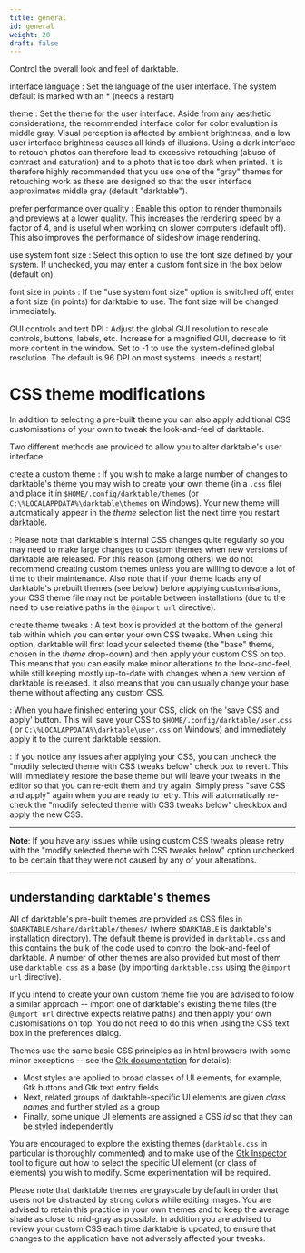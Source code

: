 ```yaml
---
title: general
id: general
weight: 20
draft: false
---
```


Control the overall look and feel of darktable.

interface language
: Set the language of the user interface. The system default is marked with an * (needs a restart)

theme
: Set the theme for the user interface. Aside from any aesthetic considerations, the recommended interface color for color evaluation is middle gray. Visual perception is affected by ambient brightness, and a low user interface brightness causes all kinds of illusions. Using a dark interface to retouch photos can therefore lead to excessive retouching (abuse of contrast and saturation) and to a photo that is too dark when printed. It is therefore highly recommended that you use one of the "gray" themes for retouching work as these are designed so that the user interface approximates middle gray (default "darktable").

prefer performance over quality
: Enable this option to render thumbnails and previews at a lower quality. This increases the rendering speed by a factor of 4, and is useful when working on slower computers (default off). This also improves the performance of slideshow image rendering.

use system font size
: Select this option to use the font size defined by your system. If unchecked, you may enter a custom font size in the box below (default on).

font size in points
: If the "use system font size" option is switched off, enter a font size (in points) for darktable to use. The font size will be changed immediately.

GUI controls and text DPI
: Adjust the global GUI resolution to rescale controls, buttons, labels, etc. Increase for a magnified GUI, decrease to fit more content in the window. Set to -1 to use the system-defined global resolution. The default is 96 DPI on most systems. (needs a restart)

# CSS theme modifications

In addition to selecting a pre-built theme you can also apply additional CSS customisations of your own to tweak the look-and-feel of darktable.

Two different methods are provided to allow you to alter darktable's user interface:

create a custom theme
: If you wish to make a large number of changes to darktable's theme you may wish to create your own theme (in a `.css` file) and place it in `$HOME/.config/darktable/themes` (or `C:\%LOCALAPPDATA%\darktable\themes` on Windows). Your new theme will automatically appear in the _theme_ selection list the next time you restart darktable. 

: Please note that darktable's internal CSS changes quite regularly so you may need to make large changes to custom themes when new versions of darktable are released. For this reason (among others) we do not recommend creating custom themes unless you are willing to devote a lot of time to their maintenance. Also note that if your theme loads any of darktable's prebuilt themes (see below) before applying customisations, your CSS theme file may not be portable between installations (due to the need to use relative paths in the `@import url` directive).

create theme tweaks
: A text box is provided at the bottom of the general tab within which you can enter your own CSS tweaks. When using this option, darktable will first load your selected theme (the "base" theme, chosen in the _theme_ drop-down) and then apply your custom CSS on top. This means that you can easily make minor alterations to the look-and-feel, while still keeping mostly up-to-date with changes when a new version of darktable is released. It also means that you can usually change your base theme without affecting any custom CSS.

: When you have finished entering your CSS, click on the 'save CSS and apply' button. This will save your CSS to `$HOME/.config/darktable/user.css` ( or `C:\%LOCALAPPDATA%\darktable\user.css` on Windows) and immediately apply it to the current darktable session.

: If you notice any issues after applying your CSS, you can uncheck the "modify selected theme with CSS tweaks below" check box to revert. This will immediately restore the base theme but will leave your tweaks in the editor so that you can re-edit them and try again. Simply press "save CSS and apply" again when you are ready to retry. This will automatically re-check the "modify selected theme with CSS tweaks below" checkbox and apply the new CSS.

---

**Note**: If you have any issues while using custom CSS tweaks please retry with the "modify selected theme with CSS tweaks below" option unchecked to be certain that they were not caused by any of your alterations.

---

## understanding darktable's themes

All of darktable's pre-built themes are provided as CSS files in `$DARKTABLE/share/darktable/themes/` (where `$DARKTABLE` is darktable's installation directory). The default theme is provided in `darktable.css` and this contains the bulk of the code used to control the look-and-feel of darktable. A number of other themes are also provided but most of them use `darktable.css` as a base (by importing `darktable.css` using the `@import url` directive).

If you intend to create your own custom theme file you are advised to follow a similar approach -- import one of darktable's existing theme files (the `@import url` directive expects relative paths) and then apply your own customisations on top. You do not need to do this when using the CSS text box in the preferences dialog.

Themes use the same basic CSS principles as in html browsers (with some minor exceptions -- see the [Gtk documentation](https://developer-old.gnome.org/gtk3/stable/chap-css-overview.html) for details):

- Most styles are applied to broad classes of UI elements, for example, Gtk buttons and Gtk text entry fields
- Next, related groups of darktable-specific UI elements are given _class names_ and further styled as a group
- Finally, some unique UI elements are assigned a CSS _id_ so that they can be styled independently

You are encouraged to explore the existing themes (`darktable.css` in particular is thoroughly commented) and to make use of the [Gtk Inspector](https://wiki.gnome.org/Projects/GTK/Inspector) tool to figure out how to select the specific UI element (or class of elements) you wish to modify. Some experimentation will be required.

Please note that darktable themes are grayscale by default in order that users not be distracted by strong colors while editing images. You are advised to retain this practice in your own themes and to keep the average shade as close to mid-gray as possible. In addition you are advised to review your custom CSS each time darktable is updated, to ensure that changes to the application have not adversely affected your tweaks.
